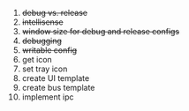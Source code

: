 1. ~~debug vs. release~~
1. ~~intellisense~~
1. ~~window size for debug and release configs~~
1. ~~debugging~~
1. ~~writable config~~
1. get icon
1. set tray icon
1. create UI template
1. create bus template
1. implement ipc